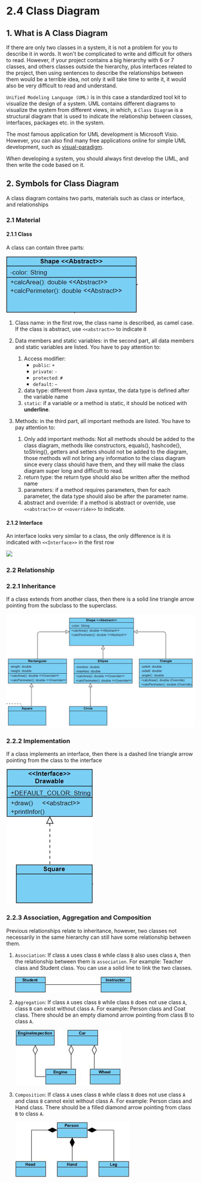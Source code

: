 # 2.4 Class Diagram

## 1. What is A Class Diagram

If there are only two classes in a system, it is not a problem for you to describe it in words. It won't be complicated to write and difficult for others to read. However, if your project contains a big hierarchy with 6 or 7 classes, and others classes outside the hierarchy, plus interfaces related to the project, then using sentences to describe the relationships between them would be a terrible idea, not only it will take time to write it, it would also be very difficult to read and understand.

`Unified Modeling Language (UML)` is in this case a standardized tool kit to visualize the design of a system. UML contains different diagrams to visualize the system from different views, in which, a `Class Diagram` is a structural diagram that is used to indicate the relationship between classes, interfaces, packages etc. in the system.

The most famous application for UML development is Microsoft Visio. However, you can also find many free applications online for simple UML development, such as [visual-paradigm](https://online.visual-paradigm.com/).

When developing a system, you should always first develop the UML, and then write the code based on it.

## 2. Symbols for Class Diagram

A class diagram contains two parts, materials such as class or interface, and relationships

### 2.1 Material

#### 2.1.1 Class

A class can contain three parts:

![](./imgs/Chapter2/2.4-class.JPG)

1. Class name: in the first row, the class name is described, as camel case. If the class is abstract, use `<<abstract>>` to indicate it

2. Data members and static variables: in the second part, all data members and static variables are listed. You have to pay attention to:

   1. Access modifier:
      * `public`: `+`
      * `private`: `-`
      * `protected`: `#`
      * `default`: `~`
   2. data type: different from Java syntax, the data type is defined after the variable name
   3. `static`: if a variable or a method is static, it should be noticed with **underline**. 

3. Methods: in the third part, all important methods are listed. You have to pay attention to:

   1. Only add important methods: Not all methods should be added to the class diagram, methods like constructors, equals(), hashcode(), toString(), getters and setters should not be added to the diagram, those methods will not bring any information to the class diagram since every class should have them, and they will make the class diagram super long and difficult to read.
   2. return type: the return type should also be written after the method name
   3. parameters: if a method requires parameters, then for each parameter, the data type should also be after the parameter name.
   4. abstract and override: if a method is abstract or override, use `<<abstract>>`  or `<<override>>` to indicate.

#### 2.1.2 Interface

An interface looks very similar to a class, the only difference is it is indicated with `<<Interface>>` in the first row

![](\imgs\Chapter2\2.4-interface.JPG)

### 2.2 Relationship

### 2.2.1 Inheritance

If a class extends from another class, then there is a solid line triangle arrow pointing from the subclass to the superclass.

![](imgs\Chapter2\2.4-inheritance.JPG)

### 2.2.2 Implementation

If a class implements an interface, then there is a dashed line triangle arrow pointing from the class to the interface

![](imgs\Chapter2\2.4-implementation.JPG)



### 2.2.3  Association, Aggregation and Composition

Previous relationships relate to inheritance, however, two classes not necessarily in the same hierarchy can still have some relationship between them.

1. `Association`: If class `A` uses class `B` while class `B` also uses class `A`, then the relationship between them is `association`. For example: Teacher class and Student class. You can use a solid line to link the two classes.

   ![](imgs\Chapter2\2.4-association.JPG)

2. `Aggregation`: If class `A` uses class `B` while class `B` does not use class `A`, class `B` can exist without class `A`. For example: Person class and Coat class. There should be an empty diamond arrow pointing from class B to class `A`.

   ![](imgs\Chapter2\2.4-aggregation.JPG)

3. `Composition`: If class `A` uses class `B` while class `B` does not use class `A` and class `B` cannot exist without class A. For example: Person class and Hand class. There should be a filled diamond arrow pointing from class `B` to class `A`.

   ![](imgs\Chapter2\2.4-Composition.JPG)
   